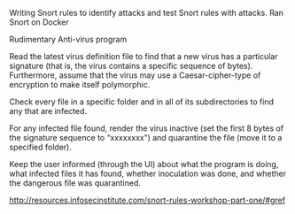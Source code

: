 Writing Snort rules to identify attacks and test Snort rules with attacks.
Ran Snort on Docker


Rudimentary Anti-virus program


Read the latest virus definition file to find that a new virus has a particular signature (that
is, the virus contains a specific sequence of bytes). Furthermore, assume that the virus
may use a Caesar-cipher-type of encryption to make itself polymorphic.

Check every file in a specific folder and in all of its subdirectories to find any that are
infected.

For any infected file found, render the virus inactive (set the first 8 bytes of the signature
sequence to “xxxxxxxx”) and quarantine the file (move it to a specified folder).

Keep the user informed (through the UI) about what the program is doing, what infected
files it has found, whether inoculation was done, and whether the dangerous file was
quarantined.

http://resources.infosecinstitute.com/snort-rules-workshop-part-one/#gref
